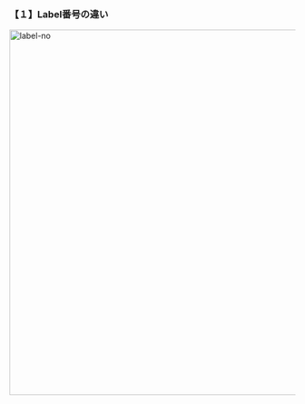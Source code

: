 ### 【１】Label番号の違い
<img width="644" alt="label-no" src="https://github.com/force4u/AppleScript/assets/11995768/7a853ca3-d34c-4a7f-8f35-4355f11353e5">

